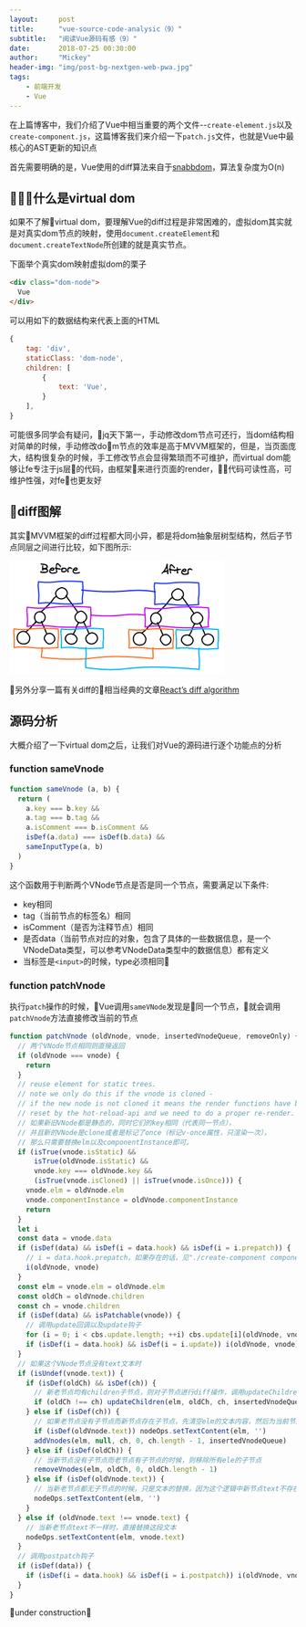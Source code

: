 ```yaml
---
layout:     post
title:      "vue-source-code-analysic（9）"
subtitle:   "阅读Vue源码有感（9）"
date:       2018-07-25 00:30:00
author:     "Mickey"
header-img: "img/post-bg-nextgen-web-pwa.jpg"
tags:
    - 前端开发
    - Vue
---
```


在上篇博客中，我们介绍了Vue中相当重要的两个文件--`create-element.js`以及`create-component.js`，这篇博客我们来介绍一下`patch.js`文件，也就是Vue中最核心的AST更新的知识点

首先需要明确的是，Vue使用的diff算法来自于[snabbdom](https://github.com/snabbdom/snabbdom)，算法复杂度为O(n)

## 什么是virtual dom

如果不了解virtual dom，要理解Vue的diff过程是非常困难的，虚拟dom其实就是对真实dom节点的映射，使用`document.createElement`和`document.createTextNode`所创建的就是真实节点。

下面举个真实dom映射虚拟dom的栗子

```html
<div class="dom-node">
  Vue  
</div>
```

可以用如下的数据结构来代表上面的HTML

```js
{
    tag: 'div',
    staticClass: 'dom-node',
    children: [
        {
            text: 'Vue',
        }
    ],
}
```

可能很多同学会有疑问，jq天下第一，手动修改dom节点可还行，当dom结构相对简单的时候，手动修改dom节点的效率是高于MVVM框架的，但是，当页面庞大，结构很复杂的时候，手工修改节点会显得繁琐而不可维护，而virtual dom能够让fe专注于js层的代码，由框架来进行页面的render，代码可读性高，可维护性强，对fe也更友好

## diff图解

其实MVVM框架的diff过程都大同小异，都是将dom抽象层树型结构，然后子节点同层之间进行比较，如下图所示:

![diff图](/img/in-post/vue-source-code-analysic-v9/diff.png)

另外分享一篇有关diff的相当经典的文章[React’s diff algorithm](https://calendar.perfplanet.com/2013/diff/)

## 源码分析

大概介绍了一下virtual dom之后，让我们对Vue的源码进行逐个功能点的分析

### function sameVnode

```js
function sameVnode (a, b) {
  return (
    a.key === b.key &&
    a.tag === b.tag &&
    a.isComment === b.isComment &&
    isDef(a.data) === isDef(b.data) &&
    sameInputType(a, b)
  )
}
```

这个函数用于判断两个VNode节点是否是同一个节点，需要满足以下条件:

* key相同
* tag（当前节点的标签名）相同
* isComment（是否为注释节点）相同
* 是否data（当前节点对应的对象，包含了具体的一些数据信息，是一个VNodeData类型，可以参考VNodeData类型中的数据信息）都有定义
* 当标签是`<input>`的时候，type必须相同

### function patchVnode

执行`patch`操作的时候，Vue调用`sameVNode`发现是同一个节点，就会调用`patchVnode`方法直接修改当前的节点

```js
function patchVnode (oldVnode, vnode, insertedVnodeQueue, removeOnly) {
  // 两个VNode节点相同则直接返回
  if (oldVnode === vnode) {
    return
  }
  // reuse element for static trees.
  // note we only do this if the vnode is cloned -
  // if the new node is not cloned it means the render functions have been
  // reset by the hot-reload-api and we need to do a proper re-render.
  // 如果新旧VNode都是静态的，同时它们的key相同（代表同一节点），
  // 并且新的VNode是clone或者是标记了once（标记v-once属性，只渲染一次），
  // 那么只需要替换elm以及componentInstance即可。
  if (isTrue(vnode.isStatic) &&
      isTrue(oldVnode.isStatic) &&
      vnode.key === oldVnode.key &&
      (isTrue(vnode.isCloned) || isTrue(vnode.isOnce))) {
    vnode.elm = oldVnode.elm
    vnode.componentInstance = oldVnode.componentInstance
    return
  }
  let i
  const data = vnode.data
  if (isDef(data) && isDef(i = data.hook) && isDef(i = i.prepatch)) {
    // i = data.hook.prepatch，如果存在的话，见"./create-component componentVNodeHooks"。
    i(oldVnode, vnode)
  }
  const elm = vnode.elm = oldVnode.elm
  const oldCh = oldVnode.children
  const ch = vnode.children
  if (isDef(data) && isPatchable(vnode)) {
    // 调用update回调以及update钩子
    for (i = 0; i < cbs.update.length; ++i) cbs.update[i](oldVnode, vnode)
    if (isDef(i = data.hook) && isDef(i = i.update)) i(oldVnode, vnode)
  }
  // 如果这个VNode节点没有text文本时
  if (isUndef(vnode.text)) {
    if (isDef(oldCh) && isDef(ch)) {
      // 新老节点均有children子节点，则对子节点进行diff操作，调用updateChildren
      if (oldCh !== ch) updateChildren(elm, oldCh, ch, insertedVnodeQueue, removeOnly)
    } else if (isDef(ch)) {
      // 如果老节点没有子节点而新节点存在子节点，先清空elm的文本内容，然后为当前节点加入子节点
      if (isDef(oldVnode.text)) nodeOps.setTextContent(elm, '')
      addVnodes(elm, null, ch, 0, ch.length - 1, insertedVnodeQueue)
    } else if (isDef(oldCh)) {
      // 当新节点没有子节点而老节点有子节点的时候，则移除所有ele的子节点
      removeVnodes(elm, oldCh, 0, oldCh.length - 1)
    } else if (isDef(oldVnode.text)) {
      // 当新老节点都无子节点的时候，只是文本的替换，因为这个逻辑中新节点text不存在，所以直接去除ele的文本
      nodeOps.setTextContent(elm, '')
    }
  } else if (oldVnode.text !== vnode.text) {
    // 当新老节点text不一样时，直接替换这段文本
    nodeOps.setTextContent(elm, vnode.text)
  }
  // 调用postpatch钩子
  if (isDef(data)) {
    if (isDef(i = data.hook) && isDef(i = i.postpatch)) i(oldVnode, vnode)
  }
}
```

🚧under construction🚧
